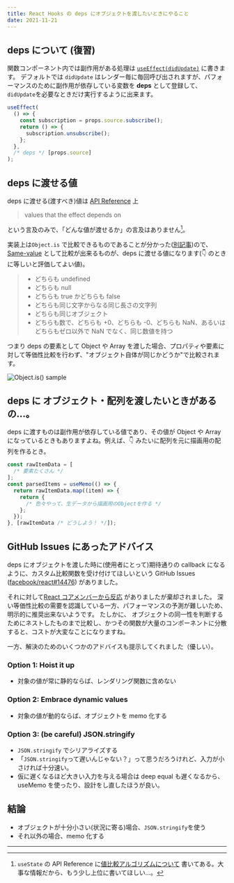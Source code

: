 ```yaml
---
title: React Hooks の deps にオブジェクトを渡したいときにやること
date: 2021-11-21
---
```


## deps について (復習)

関数コンポーネント内では副作用がある処理は [`useEffect(didUpdate)`](https://en.reactjs.org/docs/hooks-reference.html#useeffect) に書きます。
デフォルトでは `didUpdate` はレンダー毎に毎回呼び出されますが、パフォーマンスのために副作用が依存している変数を **deps** として登録して、`didUpdate`を必要なときだけ実行するように出来ます。

```js
useEffect(
  () => {
    const subscription = props.source.subscribe();
    return () => {
      subscription.unsubscribe();
    };
  },
  /* deps */ [props.source]
);
```

## deps に渡せる値

deps に渡せる(渡すべき)値は [API Reference](https://en.reactjs.org/docs/hooks-reference.html#useeffect) 上

> values that the effect depends on

という言及のみで、「どんな値が渡せるか」の言及はありません[^1]。

実装上は`Object.is` で比較できるものであることが分かった([別記事](./read-the-implementation-of-react-hooks))ので、[Same-value](https://developer.mozilla.org/ja/docs/Web/JavaScript/Equality_comparisons_and_sameness#same-value_equality) として比較が出来るものが、deps に渡せる値になります(👇 のときに等しいと評価してよい値)。

> - どちらも undefined
> - どちらも null
> - どちらも true かどちらも false
> - どちらも同じ文字からなる同じ長さの文字列
> - どちらも同じオブジェクト
> - どちらも数で、どちらも +0、どちらも -0、どちらも NaN、あるいはどちらもゼロ以外で NaN でなく、同じ数値を持つ

つまり deps の要素として Object や Array を渡した場合、プロパティや要素に対して等価性比較を行わず、"オブジェクト自体が同じかどうか"で比較されます。

![Object.is() sample](/assets/blog/use-object-as-react-hooks-deps/object_is_sample.jpg)

## deps に オブジェクト・配列を渡したいときがあるの...。

deps に渡すものは副作用が依存している値であり、その値が Object や Array になっているときもありますよね。例えば、👇 みたいに配列を元に描画用の配列を作るとき。

```js
const rawItemData = [
  /* 要素たくさん */
];
const parsedItems = useMemo(() => {
  return rawItemData.map((item) => {
    return {
      /* 色々やって、生データから描画用のObjectを作る */
    };
  });
}, [rawItemData /* どうしよう！ */]);
```

## GitHub Issues にあったアドバイス

deps にオブジェクトを渡した時に(使用者にとって)期待通りの callback になるように、カスタム比較関数を受け付けてほしいという GitHub Issues ([facebook/react#14476](https://github.com/facebook/react/issues/14476)) がありました。

それに対して[React コアメンバーから反応](https://github.com/facebook/react/issues/14476#issuecomment-471199055) がありましたが棄却されました。
深い等価性比較の需要を認識している一方、パフォーマンスの予測が難しいため、明示的に推奨出来ないようです。
たしかに、 オブジェクトの同一性を判断するためにネストしたものまで比較し、かつその関数が大量のコンポーネントに分散すると、コストが大変なことになりますね。

一方、解決のためのいくつかのアドバイスも提示してくれました（優しい）。

### Option 1: Hoist it up

- 対象の値が常に静的ならば、レンダリング関数に含めない

### Option 2: Embrace dynamic values

- 対象の値が動的ならば、オブジェクトを memo 化する

### Option 3: (be careful) JSON.stringify

- `JSON.stringify` でシリアライズする
- 「`JSON.stringify`って遅いんじゃない？」って思うだろうけれど、入力が小さければ十分速い。
- 仮に遅くなるほど大きい入力を与える場合は deep equal も遅くなるから、useMemo を使ったり、設計をし直したほうが良い。

## 結論

- オブジェクトが十分小さい(状況に寄る)場合、`JSON.stringify`を使う
- それ以外の場合、memo 化する

---

[^1]: `useState` の API Reference に[値比較アルゴリズムについて](https://ja.reactjs.org/docs/hooks-reference.html#bailing-out-of-a-state-update) 書いてある。大事な情報だから、もう少し上位に書いてほしい...。
